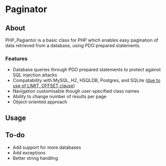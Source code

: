 # Paginator

## About
PHP_Pagiantor is a basic class for PHP which enables easy pagination of data retrieved from a database, using PDO prepared statements.

### Features
* Database queries through PDO prepared statements to protect against SQL injection attacks
* Compatability with MySQL, H2, HSQLDB, Postgres, and SQLite ([due to use of LIMIT, OFFSET clause](https://stackoverflow.com/a/24046664))
* Navigation customisable though user-specified class names
* Ability to change number of results per page
* Object-oriented approach

## Usage

## To-do
* Add support for more databases
* Add exceptions
* Better string handling
